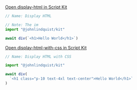 <meta url="https://github.com/johnlindquist/kit/discussions/818">
<meta id="D_kwDOEu7MBc4AP-jj">
<meta sectionId="1">
<meta title="Display HTML and Markdown">
<meta section="Essentials">
<meta i="0">    
<meta path="docs/display-html-and-markdown">

[Open display-html in Script Kit](https://scriptkit.com/api/new?name=display-html&url=https://gist.githubusercontent.com/johnlindquist/7f7c40e1b11fdea7421bb1230ca7a0c1/raw/23c7d7bc538a9d78d41c3c542a57ee36ae93042f/display-html.ts")

```js
// Name: Display HTML

// Note: The im
import "@johnlindquist/kit"

await div(`<h1>Hello World</h1>`)
```

[Open display-html-with-css in Script Kit](https://scriptkit.com/api/new?name=display-html-with-css&url=https://gist.githubusercontent.com/johnlindquist/325bc9a6b50ad0d979c10aa2f39ca8fe/raw/fb5a11581fb0230c58cb18a30630ee2a31bc8647/display-html-with-css.ts")

```js
// Name: Display HTML with CSS

import "@johnlindquist/kit"

await div(
  `<h1 class="p-10 text-4xl text-center">Hello World</h1>`
)
```
